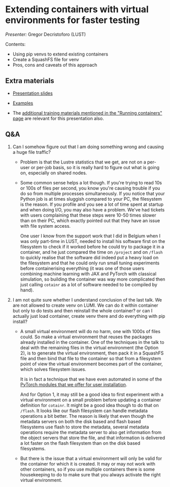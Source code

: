 # Extending containers with virtual environments for faster testing

*Presenter:* Gregor Decristoforo (LUST)

Contents:

-   Using pip venvs to extend existing containers
-   Create a SquashFS file for venv
-   Pros, cons and caveats of this approach


<!--
<video src="https://462000265.lumidata.eu/ai-20241126/recordings/07_VirtualEnvironments.mp4" controls="controls"></video>
-->


## Extra materials

-   [Presentation slides](https://462000265.lumidata.eu/ai-20241126/files/LUMI-ai-20241126-07-Extending_containers.pdf)

-   [Examples](https://github.com/Lumi-supercomputer/Getting_Started_with_AI_workshop/tree/main/07_Extending_containers_with_virtual_environments_for_faster_testing)

-   The [additional training materials mentioned in the "Running containers" page](extra_05_RunningContainers.md#extra-materials)
    are relevant for this presentation also.


## Q&A

1.  Can I somehow figure out that I am doing something wrong and causing a huge file traffic?

    -   Problem is that the Lustre statistics that we get, are not on a per-user or per-job basis, so it is really hard to figure out what is going on, especially on shared nodes.

    -   Some common sense helps a lot though. If you're trying to read 10s or 100s of files per second, you know you're causing trouble if you do so from multiple processes simultaneously. If you notice that your Python job is at times sluggish compared to your PC, the filesystem is the reason. If you profile and you see a lot of time spent at startup and when doing I/O, you may also have a problem. We've had tickets with users complaining that these steps were 10-50 times slower than on their PC, which exactly pointed out that they have an issue with file system access.
       
        One user I know from the support work that I did in Belgium when I was only part-time in LUST, needed to install his software first on the filesystem to check if it worked before he could try to package it in a container, and he just compared the time on `/project` and on `/flash` to quickly realise that the software did indeed put a heavy load on the filesystem and that he could only run small tuning experiments before containerising everything (it was one of those users combining machine learning with JAX and PyTorch with classical simulation, so building the container was way more complicated then just calling `cotainr` as a lot of software needed to be compiled by hand).

2.  I am not quite sure whether I understand conclusion of the last talk. We are not allowed to create venv on LUMI. We can do it within container but only to do tests and then reinstall the whole container? or can I actually just load container, create venv there and do everything with pip install?

    -   A small virtual environment will do no harm, one with 1000s of files could. So make a virtual environment that reuses the packages already installed in the container. One of the techniques in the talk to deal with the remaining files in the virtual environment (the Option 2), is to generate the virtual environment, then pack it in a SquashFS file and then bind that file to the container so that from a filesystem point of view the virtual environment becomes part of the container, which solves filesystem issues.

        It is in fact a technique that we have even automated in some of the [PyTorch modules that we offer for user installation](https://lumi-supercomputer.github.io/LUMI-EasyBuild-docs/p/PyTorch/).
        
        And for Option 1, it may still be a good idea to first experiment with a virtual environment on a small problem before updating a container definition for `cotainr`. It might be a good idea though to do that on `/flash`. It looks like our flash filesystem can handle metadata operations a bit better. The reason is likely that even though the metadata servers on both the disk based and flash based filesystems use flash to store the metadata, several metadata operations require the metadata server to also get information from the object servers that store the file, and that information is delivered a lot faster on the flash filesystem than on the disk based filesystems.
        
    -   But there is the issue that a virtual environment will only be valid for the container for which it is created. It may or may not work with other containers, so if you use multiple containers there is some housekeeping to do to make sure that you always activate the right virtual environment.

